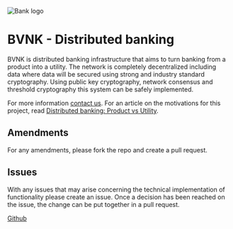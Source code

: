 ![Bank logo](https://bvnk.co/bvnk-dark-hor-400.png)
# BVNK - Distributed banking 

BVNK is distributed banking infrastructure that aims to turn banking from a product into a utility.
The network is completely decentralized including data where data will be secured using strong and industry standard cryptography. 
Using public key cryptography, network consensus and threshold cryptography this system can be safely implemented.

For more information [contact us](mailto:hello@bvnk.co). For an article on the motivations for this project, read 
[Distributed banking: Product vs Utility](https://ksred.me/post/distributed-banking-product-vs-utility/).

## Amendments
For any amendments, please fork the repo and create a pull request.

## Issues 
With any issues that may arise concerning the technical implementation of functionality please create an issue. Once a decision has been 
reached on the issue, the change can be put together in a pull request.

[Github](https://github.com/bvnk/bank-distributed)
